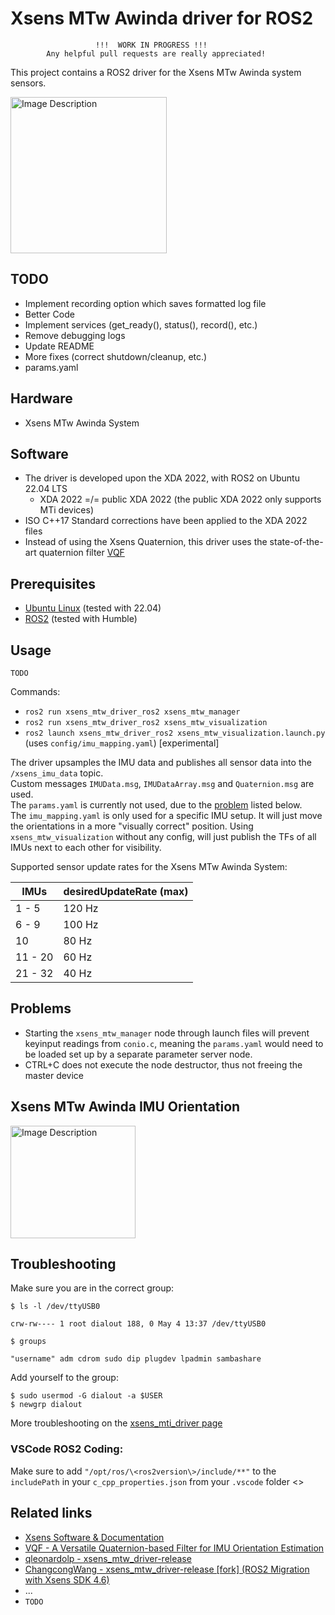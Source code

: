 # Xsens MTw Awinda driver for ROS2
```
                   !!!  WORK IN PROGRESS !!!
        Any helpful pull requests are really appreciated!
```
This project contains a ROS2 driver for the Xsens MTw Awinda system sensors.

<img src="./images/mtw_awinda_system.jpg" alt="Image Description" width="250" height="250">


## TODO

- Implement recording option which saves formatted log file
- Better Code
- Implement services (get_ready(), status(), record(), etc.)
- Remove debugging logs
- Update README
- More fixes (correct shutdown/cleanup, etc.)
- params.yaml


## Hardware

- Xsens MTw Awinda System


## Software

- The driver is developed upon the XDA 2022, with ROS2 on Ubuntu 22.04 LTS
    - XDA 2022 =/= public XDA 2022 (the public XDA 2022 only supports MTi devices)
- ISO C++17 Standard corrections have been applied to the XDA 2022 files
- Instead of using the Xsens Quaternion, this driver uses the state-of-the-art quaternion filter [VQF](https://doi.org/10.1016/j.inffus.2022.10.014)


## Prerequisites

- [Ubuntu Linux](https://www.releases.ubuntu.com/)  (tested with 22.04)
- [ROS2](https://docs.ros.org/) (tested with Humble)


## Usage

`TODO`

Commands:

- `ros2 run xsens_mtw_driver_ros2 xsens_mtw_manager`
- `ros2 run xsens_mtw_driver_ros2 xsens_mtw_visualization`
- `ros2 launch xsens_mtw_driver_ros2 xsens_mtw_visualization.launch.py` (uses `config/imu_mapping.yaml`) [experimental]


The driver upsamples the IMU data and publishes all sensor data into the `/xsens_imu_data` topic. \
Custom messages `IMUData.msg`, `IMUDataArray.msg` and `Quaternion.msg` are used. \
The `params.yaml` is currently not used, due to the [problem](#problems) listed below. \
The `imu_mapping.yaml` is only used for a specific IMU setup. It will just move the orientations in a more "visually correct" position. Using `xsens_mtw_visualization` without any config, will just publish the TFs of all IMUs next to each other for visibility.

Supported sensor update rates for the Xsens MTw Awinda System:

|    IMUs  | desiredUpdateRate (max) |
|----------|-------------------------|
|   1 - 5  |           120 Hz        |
|   6 - 9  |           100 Hz        |
|      10  |            80 Hz        |
| 11 - 20  |            60 Hz        |
| 21 - 32  |            40 Hz        |

## Problems

- Starting the `xsens_mtw_manager` node through launch files will prevent keyinput readings from `conio.c`, meaning the `params.yaml` would need to be loaded set up by a separate parameter server node.
- CTRL+C does not execute the node destructor, thus not freeing the master device

## Xsens MTw Awinda IMU Orientation

<img src="./images/xsens_mtw_awinda_imu.png" alt="Image Description" width="200" height="180">


## Troubleshooting

Make sure you are in the correct group:

```
$ ls -l /dev/ttyUSB0

crw-rw---- 1 root dialout 188, 0 May 4 13:37 /dev/ttyUSB0

$ groups

"username" adm cdrom sudo dip plugdev lpadmin sambashare
```

Add yourself to the group: 
```
$ sudo usermod -G dialout -a $USER
$ newgrp dialout
```

More troubleshooting on the [xsens_mti_driver page](http://wiki.ros.org/xsens_mti_driver)

### VSCode ROS2 Coding:

Make sure to add `"/opt/ros/\<ros2version\>/include/**"` to the `includePath` in your `c_cpp_properties.json` from your `.vscode` folder
<>

## Related links

- [Xsens Software & Documentation](https://www.movella.com/support/software-documentation)
- [VQF - A Versatile Quaternion-based Filter for IMU Orientation Estimation](https://vqf.readthedocs.io/)
- [qleonardolp - xsens_mtw_driver-release](https://github.com/qleonardolp/xsens_mtw_driver-release)
- [ChangcongWang - xsens_mtw_driver-release [fork] (ROS2 Migration with Xsens SDK 4.6)](https://github.com/ChangcongWang/xsens_mtw_driver-release)
- ...
- `TODO`